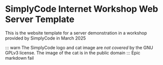 # SimplyCode Internet Workshop Web Server Template
This is the website template for a server demonstration in a workshop provided by SimplyCode in March 2025

::: warn
The SimplyCode logo and cat image are *not covered* by the GNU GPLv3 license. The image of the cat is in the public domain
:::
Epic markdown fail
